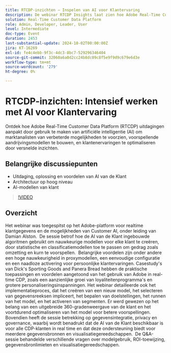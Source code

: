 ```yaml
---
title: RTCDP-inzichten — Inspelen van AI voor Klantervaring
description: De webinar RTCDP Insights laat zien hoe Adobe Real-Time Customer Data Platform gebruik maakt van AI om de marktanalyse te verbeteren, voorspellende modellen te maken en de ervaringen van klanten te optimaliseren.
solution: Real-Time Customer Data Platform
role: Admin, Developer, Leader, User
level: Intermediate
doc-type: Event
duration: 2453
last-substantial-update: 2024-10-02T00:00:00Z
jira: KT-16269
exl-id: fe4c4ebb-9f3c-4dc3-8bc7-529296346404
source-git-commit: 32060a6a0d2cc24b8dc09c8f5e9f9d9c679e6d3e
workflow-type: tm+mt
source-wordcount: '279'
ht-degree: 0%

---
```


# RTCDP-inzichten: Intensief werken met AI voor Klantervaring

Ontdek hoe Adobe Real-Time Customer Data Platform (RTCDP) uitdagingen aanpakt door gebruik te maken van artificiële intelligentie (AI) om marktanalisten van verbeterde mogelijkheden te voorzien, voorspellende aandrijvingsmodellen te bouwen, en klantenervaringen te optimaliseren door versnelde inzichten.

## Belangrijke discussiepunten

* Uitdaging, oplossing en voordelen van AI van de Klant
* Architectuur op hoog niveau
* AI-modellen van klant

>[!VIDEO](https://video.tv.adobe.com/v/3434919/?learn=on)

## Overzicht

Het webinar was toegespitst op het Adobe-platform voor realtime klantgegevens en de mogelijkheden van Customer AI, onder leiding van Damian Alston. &#x200B; De sessie betrof hoe de AI van de Klant ingebouwde algoritmen gebruikt om nauwkeurige modellen voor elke klant te creëren, door statistische en classificatiemodellen toe te passen om gedrag zoals omzetting en kurn te voorspellen. &#x200B; Belangrijke voordelen zijn onder andere een hoge nauwkeurigheid in proxymodellen, een eenvoudige configuratie en een naadloze activering voor persoonlijke klantervaringen. &#x200B;Casestudy&#39;s van Dick&#39;s Sporting Goods and Panera Bread hebben de praktische toepassingen en voordelen aangetoond van het gebruik van Adobe in real-time CDP, zoals een aanzienlijke groei van loyaliteitenprogramma&#39;s en grotere personaliseringsinspanningen. Het webinar detailleerde ook het implementatieproces, dat het creëren van een nieuw model, het selecteren van gegevensreeksen impliceert, het bepalen van doelstellingen, het runnen van het model, en het activeren van segmenten. Er werd gewezen op het belang van een uitgebreide 360-gradenweergave van de klant en het voortdurend optimaliseren van het model voor betere voorspellingen. &#x200B; Bovendien heeft de sessie betrekking op gegevensintegratie, privacy en governance, waarbij wordt benadrukt dat de AI van de Klant beschikbaar is voor alle CDP-klanten in real time en dat deze ondersteuning biedt voor meerdere gegevensbronnen en visualisatiegereedschappen. &#x200B; De Q&amp;A-sessie behandelde verschillende vragen over modelgebruik, ROI-toewijzing, gegevensbronlimieten en visualisatiegereedschappen.

